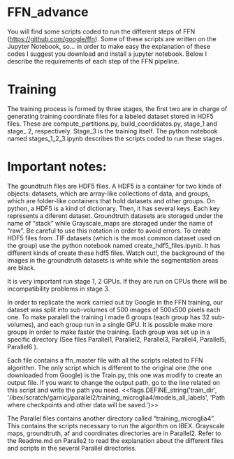 # FFN_advance
You will find some scripts coded to run the different steps of FFN (https://github.com/google/ffn). Some of these scripts are written on the Jupyter Notebook, so... in order to make easy the explanation of these codes I suggest you download and install a jupyter notebook.
Below I describe the requirements of each step of the FFN pipeline.

# Training
The training process is formed by three stages, the first two are in charge of generating training coordinate files for a labeled dataset stored in HDF5 files. These are compute_partitions.py, build_coordidates.py, stage_1 and stage_ 2, respectively. Stage_3 is the training itself. The python notebook named stages_1_2_3.ipynb describes the scripts coded to run these stages.

# Important notes:

The goundtruth files are HDF5 files. A HDF5  is a container for two kinds of objects: datasets, which are array-like collections of data, and groups, which are folder-like containers that hold datasets and other groups. On python, a HDF5 is a kind of dictionary. Then, it has several keys. Each key represents a diferent dataset. Groundtruth datasets are storaged under the name of “stack” while Grayscale_maps are storaged under the name of “raw”. Be careful to use this notation in order to avoid errors.
To create HDF5 files from .TIF datasets (which is the most common dataset used on the group) use the python notebook named create_hdf5_files.ipynb. It has different kinds of create these hdf5 files. 
Watch out!, the background of the images in the groundtruth datasets is white while the segmentation areas are black.

It is very important run stage 1, 2  GPUs. If they are run on CPUs there will be incompatibility problems in stage 3.

In order to replicate the work  carried out by Google in the FFN training, our dataset was split into sub-volumes of 500 images of 500x500 pixels each one.  To make paralell the training I made 6 groups (each group has 32 sub-volumes), and each group run in a single GPU. It is possible make more groups in order to make faster the training. Each group was set up in a specific  directory (See files Parallel1, Parallel2, Parallel3, Parallel4, Parallel5, Parallel6 ). 

Each file contains a ffn_master file with all the scripts related to FFN algorithm. The only script which is different to the original one (the one downloaded from Google) is the Train.py, this one was modify to create an output file. If you want to change the output path, go to the line related on this script and write the path you need. <<flags.DEFINE_string('train_dir', '/ibex/scratch/garnicj/parallel2/training_microglia4/models_all_labels',  'Path where checkpoints and other data will be saved.')>> 

The Parallel files contains another directory  called “training_microglia4”. This contains the scripts necessary to run the algorithm on IBEX. Grayscale maps, groundtruth, af and coordinates directories are in Parallel2.
Refer to the Readme.md on Paralle2 to read the explanation about the different files and scripts in the several Parallel directories. 


